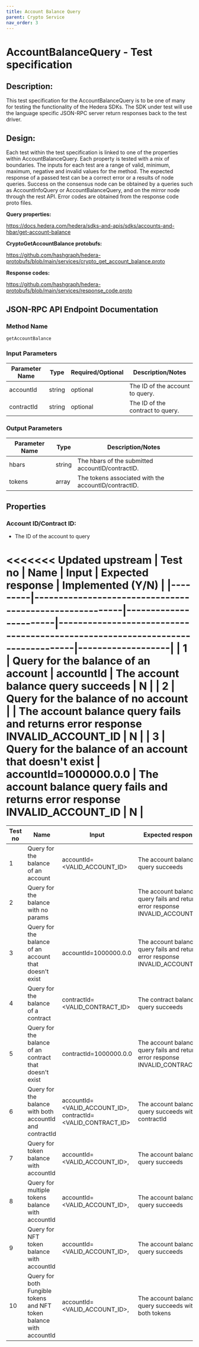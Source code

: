 ```yaml
---
title: Account Balance Query
parent: Crypto Service
nav_order: 3
---
```


# AccountBalanceQuery - Test specification

## Description:

This test specification for the AccountBalanceQuery is to be one of many for testing the functionality of the Hedera SDKs. The SDK under test will use the language specific JSON-RPC server return responses back to the test driver.

## Design:

Each test within the test specification is linked to one of the properties within AccountBalanceQuery. Each property is tested with a mix of boundaries. The inputs for each test are a range of valid, minimum, maximum, negative and invalid values for the method. The expected response of a passed test can be a correct error or a results of node queries. Success on the consensus node can be obtained by a queries such as AccountInfoQuery or AccountBalanceQuery, and on the mirror node through the rest API. Error codes are obtained from the response code proto files.

**Query properties:**

https://docs.hedera.com/hedera/sdks-and-apis/sdks/accounts-and-hbar/get-account-balance

**CryptoGetAccountBalance protobufs:**

https://github.com/hashgraph/hedera-protobufs/blob/main/services/crypto_get_account_balance.proto

**Response codes:**

https://github.com/hashgraph/hedera-protobufs/blob/main/services/response_code.proto

## JSON-RPC API Endpoint Documentation

### Method Name

`getAccountBalance`

### Input Parameters

| Parameter Name | Type   | Required/Optional | Description/Notes                |
| -------------- | ------ | ----------------- | -------------------------------- |
| accountId      | string | optional          | The ID of the account to query.  |
| contractId     | string | optional          | The ID of the contract to query. |

### Output Parameters

| Parameter Name | Type   | Description/Notes                                    |
| -------------- | ------ | ---------------------------------------------------- |
| hbars          | string | The hbars of the submitted accountID/contractID.     |
| tokens         | array  | The tokens associated with the accountID/contractID. |

## Properties

### **Account ID/Contract ID:**

- The ID of the account to query

<<<<<<< Updated upstream
| Test no | Name | Input | Expected response | Implemented (Y/N) |
|---------|--------------------------------------------------------|-----------------------|-------------------------------------------------------------------------------|-------------------|
| 1 | Query for the balance of an account | accountId | The account balance query succeeds | N |
| 2 | Query for the balance of no account | | The account balance query fails and returns error response INVALID_ACCOUNT_ID | N |
| 3 | Query for the balance of an account that doesn't exist | accountId=1000000.0.0 | The account balance query fails and returns error response INVALID_ACCOUNT_ID | N |
=======
| Test no | Name | Input | Expected response | Implemented (Y/N) |
| ------- | ------------------------------------------------------------------- | ------------------------------------------------------------ | ------------------------------------------------------------------------------ | ----------------- |
| 1 | Query for the balance of an account | accountId=<VALID_ACCOUNT_ID> | The account balance query succeeds | Y |
| 2 | Query for the balance with no params | | The account balance query fails and returns error response INVALID_ACCOUNT_ID | Y |
| 3 | Query for the balance of an account that doesn't exist | accountId=1000000.0.0 | The account balance query fails and returns error response INVALID_ACCOUNT_ID | Y |
| 4 | Query for the balance of a contract | contractId=<VALID_CONTRACT_ID> | The contract balance query succeeds | Y |
| 5 | Query for the balance of an contract that doesn't exist | contractId=1000000.0.0 | The account balance query fails and returns error response INVALID_CONTRACT_ID | Y |
| 6 | Query for the balance with both accountId and contractId | accountId=<VALID_ACCOUNT_ID>, contractId=<VALID_CONTRACT_ID> | The account balance query succeeds with contractId | Y |
| 7 | Query for token balance with accountId | accountId=<VALID_ACCOUNT_ID>, | The account balance query succeeds | Y |
| 8 | Query for multiple tokens balance with accountId | accountId=<VALID_ACCOUNT_ID>, | The account balance query succeeds | Y |
| 9 | Query for NFT token balance with accountId | accountId=<VALID_ACCOUNT_ID>, | The account balance query succeeds | Y |
| 10 | Query for both Fungible tokens and NFT token balance with accountId | accountId=<VALID_ACCOUNT_ID>, | The account balance query succeeds with both tokens | Y |
